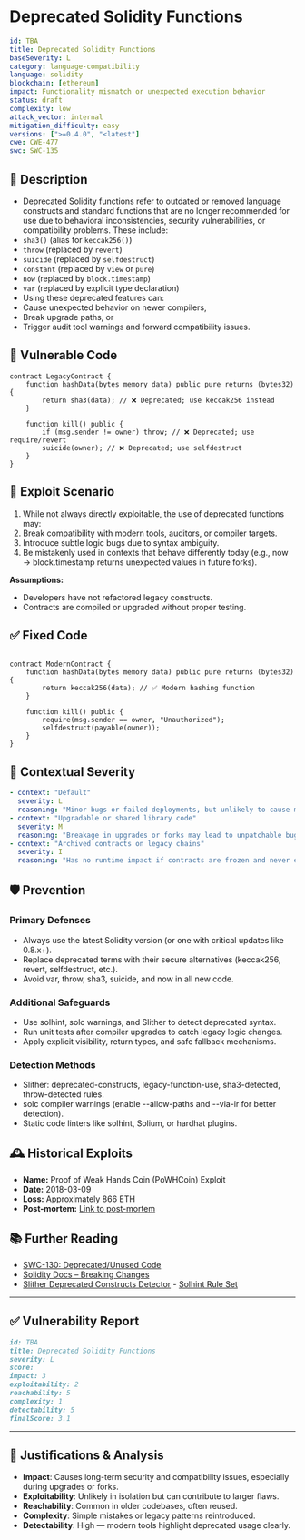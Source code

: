 # Deprecated Solidity Functions

```YAML
id: TBA
title: Deprecated Solidity Functions
baseSeverity: L
category: language-compatibility
language: solidity
blockchain: [ethereum]
impact: Functionality mismatch or unexpected execution behavior
status: draft
complexity: low
attack_vector: internal
mitigation_difficulty: easy
versions: [">=0.4.0", "<latest"]
cwe: CWE-477
swc: SWC-135
```

## 📝 Description

- Deprecated Solidity functions refer to outdated or removed language constructs and standard functions that are no longer recommended for use due to behavioral inconsistencies, security vulnerabilities, or compatibility problems. These include:
- `sha3()` (alias for `keccak256()`)
- `throw` (replaced by `revert`)
- `suicide` (replaced by `selfdestruct`)
- `constant` (replaced by `view` or `pure`)
- `now` (replaced by `block.timestamp`)
- `var` (replaced by explicit type declaration)
- Using these deprecated features can:
- Cause unexpected behavior on newer compilers,
- Break upgrade paths, or
- Trigger audit tool warnings and forward compatibility issues.

## 🚨 Vulnerable Code

```solidity
contract LegacyContract {
    function hashData(bytes memory data) public pure returns (bytes32) {
        return sha3(data); // ❌ Deprecated; use keccak256 instead
    }

    function kill() public {
        if (msg.sender != owner) throw; // ❌ Deprecated; use require/revert
        suicide(owner); // ❌ Deprecated; use selfdestruct
    }
}
```

## 🧪 Exploit Scenario

1. While not always directly exploitable, the use of deprecated functions may:
2. Break compatibility with modern tools, auditors, or compiler targets.
3. Introduce subtle logic bugs due to syntax ambiguity.
4. Be mistakenly used in contexts that behave differently today (e.g., now → block.timestamp returns unexpected values in future forks).

**Assumptions:**

- Developers have not refactored legacy constructs.
- Contracts are compiled or upgraded without proper testing.

## ✅ Fixed Code

```solidity

contract ModernContract {
    function hashData(bytes memory data) public pure returns (bytes32) {
        return keccak256(data); // ✅ Modern hashing function
    }

    function kill() public {
        require(msg.sender == owner, "Unauthorized");
        selfdestruct(payable(owner));
    }
}
```

## 🧭 Contextual Severity

```yaml
- context: "Default"
  severity: L
  reasoning: "Minor bugs or failed deployments, but unlikely to cause major loss."
- context: "Upgradable or shared library code"
  severity: M
  reasoning: "Breakage in upgrades or forks may lead to unpatchable bugs or frozen contracts."
- context: "Archived contracts on legacy chains"
  severity: I
  reasoning: "Has no runtime impact if contracts are frozen and never executed again."
```

## 🛡️ Prevention

### Primary Defenses

- Always use the latest Solidity version (or one with critical updates like 0.8.x+).
- Replace deprecated terms with their secure alternatives (keccak256, revert, selfdestruct, etc.).
- Avoid var, throw, sha3, suicide, and now in all new code.

### Additional Safeguards

- Use solhint, solc warnings, and Slither to detect deprecated syntax.
- Run unit tests after compiler upgrades to catch legacy logic changes.
- Apply explicit visibility, return types, and safe fallback mechanisms.

### Detection Methods

- Slither: deprecated-constructs, legacy-function-use, sha3-detected, throw-detected rules.
- solc compiler warnings (enable --allow-paths and --via-ir for better detection).
- Static code linters like solhint, Solium, or hardhat plugins.

## 🕰️ Historical Exploits

- **Name:** Proof of Weak Hands Coin (PoWHCoin) Exploit 
- **Date:** 2018-03-09 
- **Loss:** Approximately 866 ETH 
- **Post-mortem:** [Link to post-mortem](https://101blockchains.com/integer-overflow-attacks/) 
  
## 📚 Further Reading

- [SWC-130: Deprecated/Unused Code](https://swcregistry.io/docs/SWC-130) 
- [Solidity Docs – Breaking Changes](https://docs.soliditylang.org/en/latest/080-breaking-changes.html) 
- [Slither Deprecated Constructs Detector](https://github.com/crytic/slither) - [Solhint Rule Set](https://protofire.github.io/solhint/) 

---

## ✅ Vulnerability Report

```markdown
id: TBA
title: Deprecated Solidity Functions 
severity: L
score:
impact: 3         
exploitability: 2 
reachability: 5   
complexity: 1     
detectability: 5  
finalScore: 3.1
```

---

## 📄 Justifications & Analysis

- **Impact**: Causes long-term security and compatibility issues, especially during upgrades or forks.
- **Exploitability**: Unlikely in isolation but can contribute to larger flaws.
- **Reachability**: Common in older codebases, often reused.
- **Complexity**: Simple mistakes or legacy patterns reintroduced.
- **Detectability**: High — modern tools highlight deprecated usage clearly.